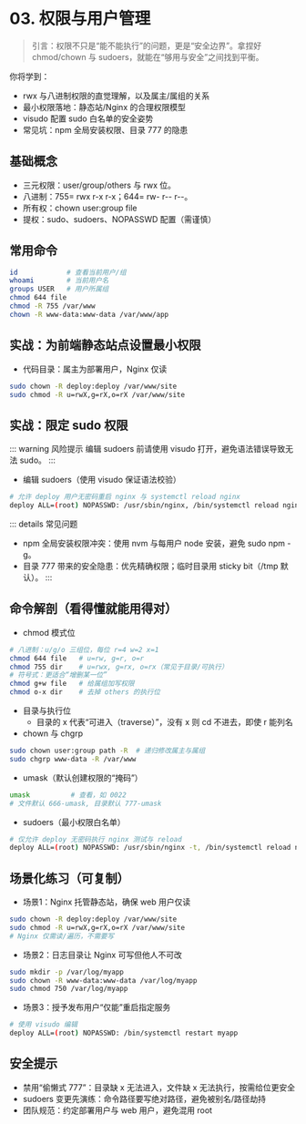 # 03. 权限与用户管理

> 引言：权限不只是“能不能执行”的问题，更是“安全边界”。拿捏好 chmod/chown 与 sudoers，就能在“够用与安全”之间找到平衡。

你将学到：
- rwx 与八进制权限的直觉理解，以及属主/属组的关系
- 最小权限落地：静态站/Nginx 的合理权限模型
- visudo 配置 sudo 白名单的安全姿势
- 常见坑：npm 全局安装权限、目录 777 的隐患

## 基础概念

- 三元权限：user/group/others 与 rwx 位。
- 八进制：755= rwx r-x r-x；644= rw- r-- r--。
- 所有权：chown user:group file
- 提权：sudo、sudoers、NOPASSWD 配置（需谨慎）

## 常用命令

```bash
id            # 查看当前用户/组
whoami        # 当前用户名
groups USER   # 用户所属组
chmod 644 file
chmod -R 755 /var/www
chown -R www-data:www-data /var/www/app
```

## 实战：为前端静态站点设置最小权限

- 代码目录：属主为部署用户，Nginx 仅读
```bash
sudo chown -R deploy:deploy /var/www/site
sudo chmod -R u=rwX,g=rX,o=rX /var/www/site
```

## 实战：限定 sudo 权限

::: warning 风险提示
编辑 sudoers 前请使用 visudo 打开，避免语法错误导致无法 sudo。
:::

- 编辑 sudoers（使用 visudo 保证语法校验）
```bash
# 允许 deploy 用户无密码重启 nginx 与 systemctl reload nginx
deploy ALL=(root) NOPASSWD: /usr/sbin/nginx, /bin/systemctl reload nginx
```

::: details 常见问题
- npm 全局安装权限冲突：使用 nvm 与每用户 node 安装，避免 sudo npm -g。
- 目录 777 带来的安全隐患：优先精确权限；临时目录用 sticky bit（/tmp 默认）。
:::

## 命令解剖（看得懂就能用得对）

- chmod 模式位
```bash
# 八进制：u/g/o 三组位，每位 r=4 w=2 x=1
chmod 644 file   # u=rw, g=r, o=r
chmod 755 dir    # u=rwx, g=rx, o=rx（常见于目录/可执行）
# 符号式：更适合“增删某一位”
chmod g+w file   # 给属组加写权限
chmod o-x dir    # 去掉 others 的执行位
```
- 目录与执行位
  - 目录的 x 代表“可进入（traverse）”，没有 x 则 cd 不进去，即使 r 能列名
- chown 与 chgrp
```bash
sudo chown user:group path -R  # 递归修改属主与属组
sudo chgrp www-data -R /var/www
```
- umask（默认创建权限的“掩码”）
```bash
umask          # 查看，如 0022
# 文件默认 666-umask, 目录默认 777-umask
```
- sudoers（最小权限白名单）
```bash
# 仅允许 deploy 无密码执行 nginx 测试与 reload
deploy ALL=(root) NOPASSWD: /usr/sbin/nginx -t, /bin/systemctl reload nginx
```

## 场景化练习（可复制）

- 场景1：Nginx 托管静态站，确保 web 用户仅读
```bash
sudo chown -R deploy:deploy /var/www/site
sudo chmod -R u=rwX,g=rX,o=rX /var/www/site
# Nginx 仅需读/遍历，不需要写
```
- 场景2：日志目录让 Nginx 可写但他人不可改
```bash
sudo mkdir -p /var/log/myapp
sudo chown -R www-data:www-data /var/log/myapp
sudo chmod 750 /var/log/myapp
```
- 场景3：授予发布用户“仅能”重启指定服务
```bash
# 使用 visudo 编辑
deploy ALL=(root) NOPASSWD: /bin/systemctl restart myapp
```

## 安全提示
- 禁用“偷懒式 777”：目录缺 x 无法进入，文件缺 x 无法执行，按需给位更安全
- sudoers 变更先演练：命令路径要写绝对路径，避免被别名/路径劫持
- 团队规范：约定部署用户与 web 用户，避免混用 root